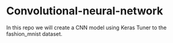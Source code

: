 # Convolutional-neural-network
In this repo we will create a CNN model using Keras Tuner to the fashion_mnist dataset.
